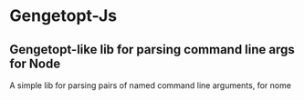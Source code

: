 # Gengetopt-Js
## Gengetopt-like lib for parsing command line args for Node

A simple lib for parsing pairs of named command line arguments, for nome
